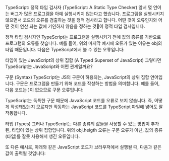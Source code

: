 TypeScript: 정적 타입 검사자 (TypeScript: A Static Type Checker)
앞서 몇 언어는 버그가 많은 프로그램을 아예 실행시키지 않는다고 했습니다. 프로그램을 실행시키지 않으면서 코드의 오류를 검출하는 것을 정적 검사라고 합니다. 어떤 것이 오류인지와 어떤 것이 연산 되는 값에 기인하지 않음을 정하는 것이 정적 타입 검사입니다.

정적 타입 검사자인 TypeScript는 프로그램을 실행시키기 전에 값의 종류를 기반으로 프로그램의 오류를 찾습니다. 예를 들어, 위의 마지막 예시에 오류가 있는 이유는 obj의 타입 때문입니다. 다음은 TypeScript에서 볼 수 있는 오류입니다:

타입이 있는 JavaScript의 상위 집합 (A Typed Superset of JavaScript)
그렇다면 TypeScript는 JavaScript와 어떤 관계일까요?

구문 (Syntax)
TypeScript는 JS의 구문이 허용되는, JavaScript의 상위 집합 언어입니다. 구문은 프로그램을 만들기 위해 코드를 작성하는 방법을 의미합니다. 예를 들어, 다음 코드는 )이 없으므로 구문 오류입니다:

TypeScript는 독특한 구문 때문에 JavaScript 코드를 오류로 보지 않습니다. 즉, 어떻게 작성돼있는지 모르지만 작동하는 JavaScript 코드를 TypeScript 파일에 넣어도 잘 작동합니다.

타입 (Types)
그러나 TypeScript는 다른 종류의 값들을 사용할 수 있는 방법이 추가된, 타입이 있는 상위 집합입니다. 위의 obj.heigth 오류는 구문 오류가 아닌, 값의 종류(타입)를 잘못 사용해서 생긴 오류입니다.

또 다른 예시로, 아래와 같은 JavaScript 코드가 브라우저에서 실행될 때, 다음과 같은 값이 출력될 것입니다: